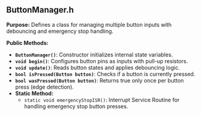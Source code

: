 ## **ButtonManager.h**

**Purpose:**
Defines a class for managing multiple button inputs with debouncing and emergency stop handling.

**Public Methods:**
- **`ButtonManager()`**: Constructor initializes internal state variables.
- **`void begin()`**: Configures button pins as inputs with pull-up resistors.
- **`void update()`**: Reads button states and applies debouncing logic.
- **`bool isPressed(Button button)`**: Checks if a button is currently pressed.
- **`bool wasPressed(Button button)`**: Returns true only once per button press (edge detection).
- **Static Method:**
  - `static void emergencyStopISR()`: Interrupt Service Routine for handling emergency stop button presses.
